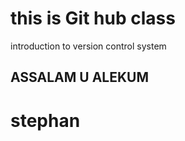 <h1>this is Git hub class</h1><p>introduction to version control system</p>
<h2>ASSALAM U ALEKUM</h2>
<h1>stephan</h1>
